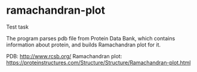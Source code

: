 # ramachandran-plot
Test task

The program parses pdb file from Protein Data Bank, which contains information about protein, and builds Ramachandran plot for it.

PDB: http://www.rcsb.org/ 
Ramachandran plot: https://proteinstructures.com/Structure/Structure/Ramachandran-plot.html
